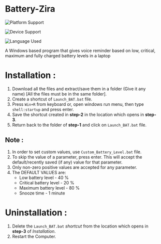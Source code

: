 # Battery-Zira

![Platform Support](https://img.shields.io/badge/platform-windows-blue)

![Device Support](https://img.shields.io/badge/device-laptop-orange)

![Language Used](https://img.shields.io/badge/language-Batch%20Script%2C%20VBScript-green)

A Windows based program that gives voice reminder based on low, critical, maximum and fully charged battery levels in a laptop

# Installation :

1. Download all the files and extract/save them in a folder (Give it any name) [All the files must be in the same folder].
2. Create a shortcut of `Launch_BAT.bat` file.
3. Press `Win+R` from keyboard or, open windows run menu, then type `shell:startup` and press enter.
4. Save the shortcut created in **step-2** in the location which opens in **step-3**.
5. Return back to the folder of **step-1** and click on `Launch_BAT.bat` file.

## Note :

1. In order to set custom values, use `Custom_Battery_Level.bat` file.
2. To skip the value of a parameter, press enter. This will accept the default/recently saved (if any) value for that parameter.
3. Only non-zero positive values are accepted for any parameter.
4. The DEFAULT VALUES are:
	+ Low battery level - 40 %
	+ Critical battery level - 20 %
	+ Maximum battery level - 80 %
	+ Snooze time - 1 minute

# Uninstallation :

1. Delete the `Launch_BAT.bat` *shortcut* from the location which opens in **step-3** of *Installation*.
2. Restart the Computer.
